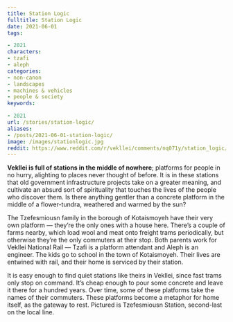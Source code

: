 ```yaml
---
title: Station Logic
fulltitle: Station Logic
date: 2021-06-01
tags:

- 2021
characters:
- tzafi
- aleph
categories:
- non-canon
- landscapes
- machines & vehicles
- people & society
keywords:

- 2021
url: /stories/station-logic/
aliases:
- /posts/2021-06-01-station-logic/
image: /images/stationlogic.jpg
reddit: https://www.reddit.com/r/vekllei/comments/nq071y/station_logic/
---
```

**Vekllei is full of stations in the middle of nowhere**; platforms for people in no hurry, alighting to places never thought of before. It is in these stations that old government infrastructure projects take on a greater meaning, and cultivate an absurd sort of spirituality that touches the lives of the people who discover them. Is there anything gentler than a concrete platform in the middle of a flower-tundra, weathered and warmed by the sun?

The Tzefesmiousn family in the borough of Kotaismoyeh have their very own platform — they’re the only ones with a house here. There’s a couple of farms nearby, which load wool and meat onto freight trams periodically, but otherwise they’re the only commuters at their stop. Both parents work for Vekllei National Rail — Tzafi is a platform attendant and Aleph is an engineer. The kids go to school in the town of Kotaismoyeh. Their lives are entwined with rail, and their home is serviced by their station.

It is easy enough to find quiet stations like theirs in Vekllei, since fast trams only stop on command. It’s cheap enough to pour some concrete and leave it there for a hundred years. Over time, some of these platforms take the names of their commuters. These platforms become a metaphor for home itself, as the gateway to rest. Pictured is Tzefesmiousn Station, second-last on the local line.
